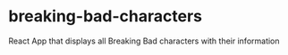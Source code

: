 # breaking-bad-characters
React App that displays all Breaking Bad characters with their information
